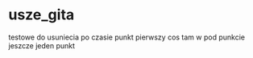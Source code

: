 # usze_gita
testowe  do usuniecia po czasie
punkt pierwszy
  cos tam w pod punkcie
jeszcze jeden punkt  

